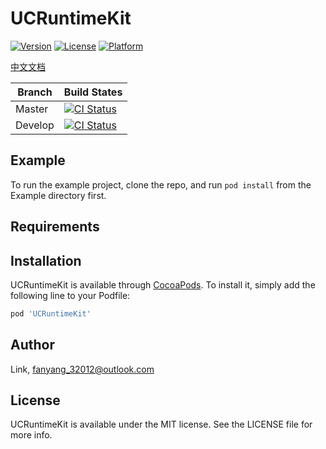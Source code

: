 # UCRuntimeKit

[![Version](https://img.shields.io/cocoapods/v/UCRuntimeKit.svg?style=flat)](https://cocoapods.org/pods/UCRuntimeKit)
[![License](https://img.shields.io/cocoapods/l/UCRuntimeKit.svg?style=flat)](https://cocoapods.org/pods/UCRuntimeKit)
[![Platform](https://img.shields.io/cocoapods/p/UCRuntimeKit.svg?style=flat)](https://cocoapods.org/pods/UCRuntimeKit)

[中文文档](https://github.com/TryRuntime/UCRuntimeKit/blob/master/Document/readme_cn.md)

| Branch | Build States  |
| --- | ---  |
| Master  |[![CI Status](https://travis-ci.org/TryRuntime/UCRuntimeKit.svg?branch=master)](https://travis-ci.org/TryRuntime/UCRuntimeKit)|
| Develop |[![CI Status](https://api.travis-ci.org/TryRuntime/UCRuntimeKit.svg?branch=develop)](https://travis-ci.org/TryRuntime/UCRuntimeKit) |

## Example

To run the example project, clone the repo, and run `pod install` from the Example directory first.

## Requirements

## Installation

UCRuntimeKit is available through [CocoaPods](https://cocoapods.org). To install
it, simply add the following line to your Podfile:

```ruby
pod 'UCRuntimeKit'
```

## Author

Link, fanyang_32012@outlook.com

## License

UCRuntimeKit is available under the MIT license. See the LICENSE file for more info.
